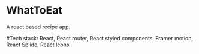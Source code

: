 # WhatToEat

A react based recipe app. 

#Tech stack:
React, React router, React styled components, Framer motion, React Splide, React Icons
